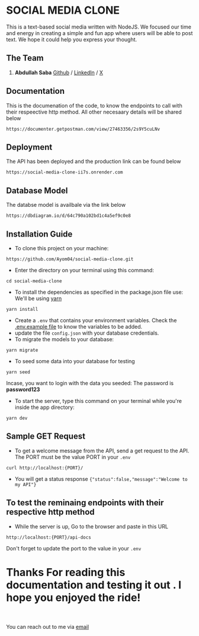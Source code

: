 # SOCIAL MEDIA CLONE

This is a text-based social media written with NodeJS. We focused our time and energy in creating a simple and fun app where users will be able to post text. We hope it could help you express your thought.

## The Team

1. **Abdullah Saba** [Github](https://github.com/ayom04) / [LinkedIn](https://www.linkedin.com/in/abdullah-saba-72845a256/) / [X](https://twitter.com/AbdullahSaba9)

## Documentation

This is the documenation of the code, to know the endpoints to call with their respeective http method. All other necesaary details will be shared below

```
https://documenter.getpostman.com/view/27463356/2s9Y5cuLNv
```

## Deployment

The API has been deployed and the production link can be found below

```
https://social-media-clone-ii7s.onrender.com
```

## Database Model

The databse model is availbale via the link below

```
https://dbdiagram.io/d/64c790a102bd1c4a5ef9c0e8
```

## Installation Guide

- To clone this project on your machine:

```
https://github.com/Ayom04/social-media-clone.git
```

- Enter the directory on your terminal using this command:

```
cd social-media-clone
```

- To install the dependencies as specified in the package.json file use:
  We'll be using [yarn](https://yarnpkg.com/getting-started)

```
yarn install
```

- Create a `.env` that contains your environment variables. Check the [.env.example file](./.env.example) to know the variables to be added.
- update the file `config.json` with your database credentials.
- To migrate the models to your database:

```
yarn migrate
```

- To seed some data into your database for testing

```
yarn seed
```

Incase, you want to login with the data you seeded:
The password is **password123**

- To start the server, type this command on your terminal while you're inside the app directory:

```
yarn dev
```

## Sample GET Request

- To get a welcome message from the API, send a get request to the API. The PORT must be the value PORT in your `.env`

```
curl http://localhost:{PORT}/
```

- You will get a status response
  `{"status":false,"message":"Welcome to my API"}`

## To test the reminaing endpoints with their respective http method

- While the server is up, Go to the browser and paste in this URL

```
http://localhost:{PORT}/api-docs
```

Don't forget to update the port to the value in your `.env`

# Thanks For reading this documentation and testing it out . I hope you enjoyed the ride!

<br><br>
You can reach out to me via [email](mailto:abdullaahyomide04@gmail.com)
